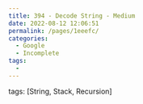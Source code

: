 ```yaml
---
title: 394 - Decode String - Medium
date: 2022-08-12 12:06:51
permalink: /pages/1eeefc/
categories:
  - Google
  - Incomplete
tags:
  - 
---
```

tags: [String, Stack, Recursion]